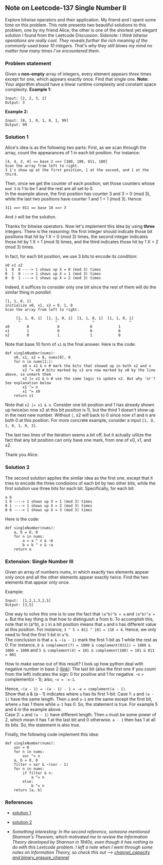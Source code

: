 ## Note on Leetcode-137 Single Number II
Explore bitwise operators and their application. My friend and I spent some time on this problem. This note presents two beautiful solutions to this problem, one by my friend Alice, the other is one of the shortest yet elegant solution I found from the Leetcode Discussion.
*Sidenote: I think bitwise operations are really cool. They reveals further the rich meaning of the commonly-used base 10 integers. That's why they still blows my mind no matter how many times I've encountered them.*

### Problem statement
Given a **non-empty** array of integers, every element appears *three* times except for one, which appears exactly once. Find that single one.
**Note:**
Your algorithm should have a linear runtime complexity and constant space complexity.
**Example 1:**
```
Input: [2, 2, 3, 2]
Output: 3
```
**Example 2:**
```
Input: [0, 1, 0, 1, 0, 1, 99]
Output: 99
```

### Solution 1
Alice's idea is as the following two parts: First, as we scan through the array, count the appearances of 1 in each bit position. For instance:
```
[4, 4, 3, 4] == base 2 ==> [100, 100, 011, 100]
Scan the array from left to right.
3 1's show up at the first position, 1 at the second, and 1 at the third.
```
Then, once we get the counter of each position, set those counters whose ```mod 3``` is 1 to be 1 and the rest are all set to 0.  
In the example above, the first position has counter 3 and 3 = 0 (mod 3), while the last two positions have counter 1 and 1 = 1 (mod 3). Hence:
```
311 ==> 011 == base 10 ==> 3
```
And `3` will be the solution.

Thanks for bitwise operators. Now let's implement this idea by using **three** integers. There is the reasoning: the first integer should indicate those bit positions that hit by 1 X = 0 (mod 3) times, the second integer indicates those hit by 1 X = 1 (mod 3) times, and the third indicates those hit by 1 X = 2 (mod 3) times. 

In fact, for each bit position, we use 3 bits to encode its condition:

```
x0 x1 x2
1  0  0 ----> 1 shows up X = 0 (mod 3) times
0  1  0 ----> 1 shows up X = 1 (mod 3) times
0  0  1 ----> 1 shows up X = 2 (mod 3) times
```

Indeed, it suffices to consider only one bit since the rest of them will do the similar thing in *parallel*:
```
[1, 1, 0, 1]
initialize x0, x1, x2 = 0, 1, 0
Scan the array from left to right:

     [1, 1, 0, 1]  [1, 1, 0, 1]  [1, 1, 0, 1]  [1, 1, 0, 1]
      ^                ^                ^                ^
x0        0             0              0            1
x1        1             0              0            0 
x2        0             1              1            0  
```
Note that base 10 form of ```x1``` is the final answer.
Here is the code:
```
def singleNumber(nums):
    x0, x1, x2 = 0, nums[0], 0
    for n in nums[1:]:
        x0 = x2 & n # mark the bits that showed up in both x2 and n
        x2 ^= x0 # bits marked by x2 are now marked by x0 by the line above, so unmark them
        x2 |= x1 & n # use the same logic to update x2. But why 'or'? See explanation below
        x1 ^= n 
        x1 ^= x0 
    return x1
```
Note that `x2 |= x1 & n`. Consider one bit position and 1 has already shown up twice(so now x2 at this bit position is 1), but the third 1 doesn't show up in the next new number. Without `|`, x2 will back to 0 since now x1 and n are both 0 at this position. For more concrete example, consider a input `[1, 0, 1, 0, 1, 0, 3]`.

The last two lines of the iteration seems a *bit* off, but it actually utilize the fact that any bit position can only have one mark, from one of x0, x1, and x2. 

Thank you Alice.

### Solution 2
The second solution applies the similar idea as the first one, except that it tries to encode the three condisions of each bit by two other bits, while the first solution use three bits for each bit. Specifically, for each bit:
```
a b
1 0 ----> 1 shows up X = 1 (mod 3) times
0 1 ----> 1 shows up X = 2 (mod 3) times
0 0 ----> 1 shows up X = 3 (mod 3) times
```

Here is the code:
```
def singleNumber(nums):
    a, b = 0, 0
    for n in nums:
        a = a ^ n & ~b
        b = b ^ n & ~a
    return a
```

### Extension: Single Number III
Given an array of numbers nums, in which exactly two elements appear only once and all the other elements appear exactly twice. Find the two elements that appear only once.

Example:
```
Input:  [1,2,1,3,2,5]
Output: [3,5]
```

One way to solve this one is to use the fact that `(a^b)^b = a` and `(a^b)^a = a`. But the key thing is that how to distinguish a from b. To accomplish this, note that in (a^b), a `1` in a bit position means that `a` and `b` has different value at this position. For instance, `3 ^ 5 = 011 ^ 101 = 110 = 6`. Hence, we only need to find the first 1-bit in `a^b`.  
The conclusion is that `a & ~(a - 1)` mark the first 1-bit as 1 while the rest as 0. For instance, `8 & complement(7) = 1000 & complement(0111) = 1000 & 1000 = 1000` and `5 & complement(4) = 101 & complement(100) = 101 & 011 = 001`  

How to make sense out of this result? I look up how python deal with negative number in base 2 ([link](https://wiki.python.org/moin/BitwiseOperators)):
The last bit (also the first one if you count from the left) indicates the sign: 0 for positive and 1 for negative. -x = complement(x - 1); also, `~x = -x-1`.

Hence, `~(a - 1) = -(a - 1) - 1 = -a = complement(a - 1)`.  
Show that a & (a - 1) indicates where `a` has its first 1-bit.
Case 1: `a` and `(a - 1)` have the same length. Then `a` and `a-1` are the same except the first bit, where `a` has 1 there while `a-1` has 0. So, the statement is true. For example 5 and 4 in the example above.  
Case 2: `a` and `(a - 1)` have different length. Then `a` must be some power of 2, which mean it has 1 at the last bit and 0 otherwise. `a - 1` then has 1 at all its bits. So, the statement is also true.  

Finally, the following code implement this idea:
```
def singleNumber(nums):
    xor = 0
    for n in nums:
        xor ^= n
    a, b = 0, 0
    filter = xor & ~(xor - 1)
    for n in nums:
        if filter & n:
            a ^= n
        else:
            b ^= n
    return [a, b]
```

### References
- [solution 1](https://www.jianshu.com/p/ae56c3133a75?utm_campaign=hugo&utm_medium=reader_share&utm_content=note&utm_source=weixin-timeline&from=timeline)
- [solution 2](https://leetcode.com/problems/single-number-ii/discuss/167343/topic)
  
- *Something interesting: In the second reference, someone mentioned Shannon's Theorem, which motivated me to review the Information Theory developed by Shannon in 1940s, even though it has nothing to do with this Leetcode problem. I left a note when I went through some notes on Information Theory, so check this out --> [channel_capacity and binary_erasure_channel](../stats-n-prob/channel_capacity_and_binary_erasure_channel.ipynb)*